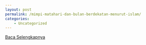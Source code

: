 ```yaml
---
layout: post
permalink: /mimpi-matahari-dan-bulan-berdekatan-menurut-islam/
categories:
    - Uncategorized
---
```


[Baca Selengkapnya](/03)